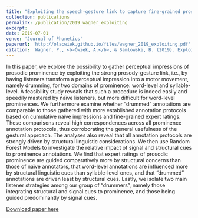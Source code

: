 ```yaml
---
title: "Exploiting the speech-gesture link to capture fine-grained prosodic prominence impressions and listening strategies"
collection: publications
permalink: /publication/2019_wagner_exploiting
excerpt:
date: 2019-07-01
venue: 'Journal of Phonetics'
paperurl: 'http://olacwiek.github.io/files/wagner_2019_exploiting.pdf'
citation: 'Wagner, P., <b>Ćwiek, A.</b>, & Samlowski, B. (2019). Exploiting the speech-gesture link to capture fine-grained prosodic prominence impressions and listening strategies. <i>Journal of Phonetics</i>, 76, 100911.'
---
```


In this paper, we explore the possibility to gather perceptual impressions of prosodic prominence by exploiting the strong prosody-gesture link, i.e., by having listeners transform a perceptual impression into a motor movement, namely drumming, for two domains of prominence: word-level and syllable-level. A feasibility study reveals that such a procedure is indeed easily and speedily mastered by naïve listeners, but more difficult for word-level prominences. We furthermore examine whether “drummed” annotations are comparable to those gathered with more established annotation protocols based on cumulative naïve impressions and fine-grained expert ratings. These comparisons reveal high correspondences across all prominence annotation protocols, thus corroborating the general usefulness of the gestural approach. The analyses also reveal that all annotation protocols are strongly driven by structural linguistic considerations. We then use Random Forest Models to investigate the relative impact of signal and structural cues to prominence annotations. We find that expert ratings of prosodic prominence are guided comparatively more by structural concerns than those of naïve annotators, that word-level annotations are influenced more by structural linguistic cues than syllable-level ones, and that “drummed” annotations are driven least by structural cues. Lastly, we isolate two main listener strategies among our group of “drummers”, namely those integrating structural and signal cues to prominence, and those being guided predominantly by signal cues.

[Download paper here](http://olacwiek.github.io/files/wagner_2019_exploiting.pdf)
